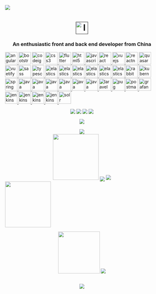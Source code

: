 <div>
   <a href="https://github.com/Project-Template/">
      <img src="https://github-readme-stats.vercel.app/api/pin/?username=
Project-Template
&repo=LanYu-Project-template&theme=aura"></a>
</div>

<h1 align="center">
  <a href=" ">
     <img src="" alt="logo" width="40" height="40">  </a>
</h1>
 
<h3 align="center">An enthusiastic front and back end developer from China</h3>
<p align="left">
   <a href="https://angular.io" target="_blank" rel="noreferrer">
      <img src="https://cdn.jsdelivr.net/gh/LanYu-Project-template/LanYu-Project-PicGo/logo/前端/angular.svg" alt="angular" width="40" height="40"/>   </a> 
   <a href="https://getbootstrap.com" target="_blank" rel="noreferrer"> 
      <img src="https://cdn.jsdelivr.net/gh/LanYu-Project-template/LanYu-Project-PicGo/logo/前端/bootstrap-plain-wordmark.svg" alt="bootstrap" width="40" height="40"/></a>
   <a href="https://codeigniter.com" target="_blank" rel="noreferrer">
      <img src="https://cdn.jsdelivr.net/gh/LanYu-Project-template/LanYu-Project-PicGo/logo/前端/codeigniter.svg" alt="codeigniter" width="40" height="40"/></a> 
   <a href="https://www.w3schools.com/css/" target="_blank" rel="noreferrer"> 
      <img src="https://cdn.jsdelivr.net/gh/LanYu-Project-template/LanYu-Project-PicGo/logo/前端/css3-original-wordmark.svg" alt="css3" width="40" height="40"/>    </a>
   <a href="https://flutter.dev" target="_blank" rel="noreferrer"> 
      <img src="https://cdn.jsdelivr.net/gh/LanYu-Project-template/LanYu-Project-PicGo/logo/前端/flutterio-icon.svg" alt="flutter" width="40" height="40"/>     </a> 

  <a href="https://www.w3.org/html/" target="_blank" rel="noreferrer"> 
     <img src="https://cdn.jsdelivr.net/gh/LanYu-Project-template/LanYu-Project-PicGo/logo/前端/html5-original-wordmark.svg" alt="html5" width="40" height="40"/>
     </a> 

  <a href="https://developer.mozilla.org/en-US/docs/Web/JavaScript" target="_blank" rel="noreferrer">
	<img src="https://cdn.jsdelivr.net/gh/LanYu-Project-template/LanYu-Project-PicGo/logo/前端/javascript-original.svg" alt="javascript" width="40" height="40"/>
     </a> 

  <a href="https://reactjs.org/" target="_blank" rel="noreferrer">
<img src="https://cdn.jsdelivr.net/gh/LanYu-Project-template/LanYu-Project-PicGo/logo/前端/react-original-wordmark.svg" alt="react" width="40" height="40"/>
     </a> 

  <a href="https://vuejs.org/" target="_blank" rel="noreferrer">
<img src="https://cdn.jsdelivr.net/gh/LanYu-Project-template/LanYu-Project-PicGo/logo/前端/vuejs-original-wordmark.svg" alt="vuejs" width="40" height="40"/>
     </a> 

  <a href="https://reactnative.dev/" target="_blank" rel="noreferrer"> 
<img src="https://cdn.jsdelivr.net/gh/LanYu-Project-template/LanYu-Project-PicGo/logo/前端/header_logo.svg" alt="reactnative" width="40" height="40"/>
     </a>

  <a href="https://quasar.dev/" target="_blank" rel="noreferrer">
<img src="https://cdn.jsdelivr.net/gh/LanYu-Project-template/LanYu-Project-PicGo/logo/前端/quasar-logo.svg" alt="quasar" width="40" height="40"/>
     </a>

	

  <a href="https://vuetifyjs.com/en/" target="_blank" rel="noreferrer"> 
<img src="https://cdn.jsdelivr.net/gh/LanYu-Project-template/LanYu-Project-PicGo/logo/前端/vuetify.svg" alt="vuetify" width="40" height="40"/>
     </a> 

	

  <a href="https://sass-lang.com" target="_blank" rel="noreferrer">
<img src="https://cdn.jsdelivr.net/gh/LanYu-Project-template/LanYu-Project-PicGo/logo/前端/sass-original.svg" alt="sass" width="40" height="40"/>
     </a> 

  <a href="https://www.typescriptlang.org/" target="_blank" rel="noreferrer">
<img src="https://cdn.jsdelivr.net/gh/LanYu-Project-template/LanYu-Project-PicGo/logo/前端/typescript-original.svg" alt="typescript" width="40" height="40"/>
     </a>

	

  <a href="https://www.elastic.co" target="_blank" rel="noreferrer">
<img src="https://cdn.jsdelivr.net/gh/LanYu-Project-template/LanYu-Project-PicGo/logo/数据库端/elastic-icon.svg" alt="elasticsearch" width="40" height="40"/>
     </a>

  <a href="https://www.elastic.co" target="_blank" rel="noreferrer">
<img src="https://cdn.jsdelivr.net/gh/LanYu-Project-template/LanYu-Project-PicGo/logo/数据库端/apache_hadoop-icon.svg" alt="elasticsearch" width="40" height="40"/>
     </a>

	

  <a href="https://mariadb.org/" target="_blank" rel="noreferrer">
<img src="https://cdn.jsdelivr.net/gh/LanYu-Project-template/LanYu-Project-PicGo/logo/数据库端/mariadb.png" alt="elasticsearch" width="40" height="40"/>
     </a>

	

 <a href="https://redis.com/" target="_blank" rel="noreferrer">
<img src="https://cdn.jsdelivr.net/gh/LanYu-Project-template/LanYu-Project-PicGo/logo/数据库端/redis-original-wordmark.svg" alt="elasticsearch" width="40" height="40"/>
     </a>

	

  <a href="https://www.postgresql.org/" target="_blank" rel="noreferrer">
<img src="https://cdn.jsdelivr.net/gh/LanYu-Project-template/LanYu-Project-PicGo/logo/数据库端/redis-original-wordmark.svg" alt="elasticsearch" width="40" height="40"/>
     </a>

	

  <a href="https://www.mysql.com/" target="_blank" rel="noreferrer">
<img src="https://cdn.jsdelivr.net/gh/LanYu-Project-template/LanYu-Project-PicGo/logo/数据库端/mysql-original-wordmark.svg" alt="elasticsearch" width="40" height="40"/>
     </a>

	

 <a href="https://www.rabbitmq.com/" target="_blank" rel="noreferrer">
<img src="https://cdn.jsdelivr.net/gh/LanYu-Project-template/LanYu-Project-PicGo/logo/服务端/rabbitmq-icon.svg" alt="rabbitMQ" width="40" height="40"/>
     </a> 

	

  <a href="https://kubernetes.io/" target="_blank" rel="noreferrer"> 
<img src="https://cdn.jsdelivr.net/gh/LanYu-Project-template/LanYu-Project-PicGo/logo/服务端/kubernetes-icon.svg" alt="kubernetes" width="40" height="40"/>
     </a> 

	

  <a href="https://spring.io/" target="_blank" rel="noreferrer"> 
<img src="https://cdn.jsdelivr.net/gh/LanYu-Project-template/LanYu-Project-PicGo/logo/后端/springio-icon.svg" alt="spring" width="40" height="40"/>
     </a> 

  <a href="https://www.java.com" target="_blank" rel="noreferrer"> 
<img src="https://cdn.jsdelivr.net/gh/LanYu-Project-template/LanYu-Project-PicGo/logo/后端/java-original.svg" alt="java" width="40" height="40"/>
     </a>

	

 <a href="https://www.iso.org/home.html" target="_blank" rel="noreferrer"> 
<img src="https://cdn.jsdelivr.net/gh/LanYu-Project-template/LanYu-Project-PicGo/logo/后端/c-original.svg" alt="java" width="40" height="40"/>
     </a>

	

 <a href="https://isocpp.org/" target="_blank" rel="noreferrer"> 
<img src="https://cdn.jsdelivr.net/gh/LanYu-Project-template/LanYu-Project-PicGo/logo/后端/cplusplus-original.svg" alt="java" width="40" height="40"/>
    </a>

 	

 <a href="https://docs.nestjs.com/" target="_blank" rel="noreferrer"> 
<img src="https://cdn.jsdelivr.net/gh/LanYu-Project-template/LanYu-Project-PicGo/logo/后端/nestjs.svg" alt="java" width="40" height="40"/>
     </a>

	

 <a href="https://www.python.org/" target="_blank" rel="noreferrer"> 
<img src="https://cdn.jsdelivr.net/gh/LanYu-Project-template/LanYu-Project-PicGo/logo/后端/python-original.svg" alt="java" width="40" height="40"/>
     </a>

	

 <a href="https://www.php.net/" target="_blank" rel="noreferrer"> 
<img src="https://cdn.jsdelivr.net/gh/LanYu-Project-template/LanYu-Project-PicGo/logo/后端/php-original.svg" alt="java" width="40" height="40"/>
     </a>

  <a href="https://laravel.com/" target="_blank" rel="noreferrer"> 
<img src="https://cdn.jsdelivr.net/gh/LanYu-Project-template/LanYu-Project-PicGo/logo/后端/laravel-plain-wordmark.svg" alt="laravel" width="40" height="40"/>
     </a> 

	

  <a href="https://pugjs.org" target="_blank" rel="noreferrer"> 
<img src="https://cdn.jsdelivr.net/gh/LanYu-Project-template/LanYu-Project-PicGo/logo/后端/pug.svg" alt="pug" width="40" height="40"/>
     </a> 

  <a href="https://postman.com" target="_blank" rel="noreferrer"> 
<img src="https://cdn.jsdelivr.net/gh/LanYu-Project-template/LanYu-Project-PicGo/logo/工具/getpostman-icon.svg" alt="postman" width="40" height="40"/>
     </a> 

  <a href="https://grafana.com" target="_blank" rel="noreferrer"> 
<img src="https://cdn.jsdelivr.net/gh/LanYu-Project-template/LanYu-Project-PicGo/logo/工具/grafana-icon.svg" alt="grafana" width="40" height="40"/>
     </a> 

  <a href="https://www.jenkins.io" target="_blank" rel="noreferrer"> 
<img src="https://cdn.jsdelivr.net/gh/LanYu-Project-template/LanYu-Project-PicGo/logo/工具/jenkins-icon.svg" alt="jenkins" width="40" height="40"/>
     </a> 

	

   <a href="https://www.apollographql.com/" target="_blank" rel="noreferrer"> 
<img src="https://cdn.jsdelivr.net/gh/LanYu-Project-template/LanYu-Project-PicGo/logo/工具/graphql.png" alt="jenkins" width="40" height="40"/>
     </a>

	

   <a href="https://gulpjs.com/" target="_blank" rel="noreferrer"> 
<img src="https://cdn.jsdelivr.net/gh/LanYu-Project-template/LanYu-Project-PicGo/logo/工具/gulp-plain.svg" alt="jenkins" width="40" height="40"/>
     </a>

	

   <a href="https://www.invisionapp.com/" target="_blank" rel="noreferrer"> 
<img src="https://cdn.jsdelivr.net/gh/LanYu-Project-template/LanYu-Project-PicGo/logo/工具/invision.svg" alt="jenkins" width="40" height="40"/>
     </a>	

	

   <a href="https://lucene.apache.org/solr/" target="_blank" rel="noreferrer">
<img src="https://cdn.jsdelivr.net/gh/LanYu-Project-template/LanYu-Project-PicGo/logo/服务端/apache_solr-icon.svg" alt="solr" width="40" height="40"/>
      </a> 
</p>

<!-- 徽章start -->

<p align="center">
  <!-- Github徽章 -->
	<img src="https://img.shields.io/badge/GitHub-Project-Template-success.svg?style=plastic&logo=Github">
  <!-- CSDN徽章 -->
	<img src="https://img.shields.io/badge/CSDN-CSDN-博客-yellow.svg?style=plastic&logo=C">
   <!-- 访客徽章 -->
	<img src="https://visitor-badge.glitch.me/badge?page_id=Project-Template&left_color=red&right_color=blueviolet">
  <!-- 个人网站徽章 -->
  <a href=" " target="_blank">
	 <img src="https://img.shields.io/badge/WebSite-个人网站-blue.svg?style=plastic&logo=Webflow">
  </a>
  <!-- Gitee徽章 -- >
  <a href=" " target="_blank">       
    <img src="https://img.shields.io/badge/GitHub-Project-template-orange.svg?style=plastic&logo=Gitee">
   </a>
</p>
<!-- 徽章end -->
<br>


<!-- Github奖杯🏆start -->
<div align="center"> 
   <img src="https://github-profile-trophy.vercel.app/?username=Project-Template&no-bg=true&column=7">
</div>
<!-- Github奖杯🏆end -->
<br>

<div align="center">
    <img src="https://profile-counter.glitch.me/Project-Template/count.svg">
</div>
<!-- Github连续打卡start -->

<div align="center">
  <img width="150" src="https://cdn.jsdelivr.net/gh/sun0225SUN/photos/images/202108300310676.png" />
  <img align="center" src="https://github-readme-streak-stats.herokuapp.com/?user=Project-Template&theme=dark&hide_border=true" />
  <img src="https://github-readme-streak-stats.herokuapp.com/?user=Project-Template" /> </div>
  <img width="150" src="https://cdn.jsdelivr.net/gh/sun0225SUN/photos/images/202108300312623.png" />
</div>

<!-- Github连续打卡end -->
<br>
<!-- 统计卡片start -->
<p align="center">
  <img height="137px" src="https://github-readme-stats.vercel.app/api?username=Project-Template&hide_title=true&hide_border=true&show_icons=trueline_height=21&text_color=000&icon_color=000&bg_color=0,ea6161,ffc64d,fffc4d,52fa5a&theme=graywhite" />
 <img src="https://github-readme-stats.vercel.app/api/top-langs/?username=Project-Template&hide&layout=compact&hide_title=true&hide_border=true&show_icons=trueline_height=21&layout=compact&langs_count=6&text_color=000&icon_color=fff&bg_color=0,52fa5a,4dfcff,c64dff&theme=graywhite" />
</p>

<!-- 统计卡片end -->
<br>
</div>
<div align="center">
<img src="https://activity-graph.herokuapp.com/graph?username=Project-Template&theme=xcode&point=#4FFBDF" />
</div



